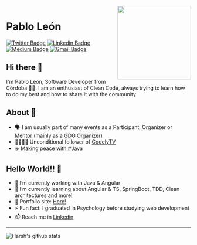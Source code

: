<img align='right' src='https://media.giphy.com/media/jSV9PDUsXzalSYVI0u/giphy.gif' width='200'/>

# Pablo León
[![Twitter Badge](https://img.shields.io/badge/-@PabloLeonPsi-1ca0f1?style=flat-square&labelColor=1ca0f1&logo=twitter&logoColor=white&link=https://twitter.com/PabloLeonPsi)](https://twitter.com/PabloLeonPsi) 
[![Linkedin Badge](https://img.shields.io/badge/pabloleonalcaide-blue?style=flat-square&logo=Linkedin&logoColor=white&link=https://www.linkedin.com/in/pablo-leon-alcaide/)](https://www.linkedin.com/in/pablo-leon-alcaide/) 
[![Medium Badge](https://img.shields.io/badge/-@PabloLeonPsi-03a57a?style=flat-square&labelColor=000000&logo=Medium&link=https://medium.com/@PabloLeonPsi/)](https://medium.com/@PabloLeonPsi/)
[![Gmail Badge](https://img.shields.io/badge/-pabloleonpsico@gmail.com-c14438?style=flat-square&logo=Gmail&logoColor=white&link=mailto:pabloleonpsico@gmail.com)](mailto:pabloleonpsico@gmail.com)

## Hi there 👋

I'm Pablo León, Software Developer from Córdoba 🏴‍☠️. I am an enthusiast of Clean Code, always trying to learn how to do my best and how to share it with the community

## About 🧐
- 🗣 I am usually part of many events as a Participant, Organizer or Mentor (mainly as a [GDG](https://github.com/GDGCordoba) Organizer)
- 💂‍♀️🧔🏻 Unconditional follower of [CodelyTV](https://github.com/CodelyTV/)
- ☕️ Making peace with #Java

## Hello World!! 🤔
- 🔭 I’m currently working with Java & Angular
- 🌱 I’m currently learning about Angular & TS, SpringBoot, TDD, Clean architectures and more! 
- 🎯 Portfolio site: [Here!](https://pabloleonalcaide.github.io/Portfolio/)
- ⚡ Fun fact: I graduated in Psychology before studying web development
- 📫 Reach me in [Linkedin](https://www.linkedin.com/in/pablo-leon-alcaide/)

---
![Harsh's github stats](https://github-readme-stats.vercel.app/api?username=pabloleonalcaide&hide=["issues"]&show_icons=true)
